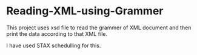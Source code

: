 Reading-XML-using-Grammer
=========================
This project uses xsd file to read the grammer of XML document and then print the data according to that XML file. 

I have used STAX schedulling for this.
